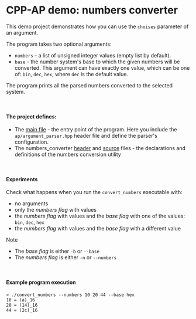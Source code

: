 # CPP-AP demo: numbers converter

This demo project demonstrates how you can use the `choises` parameter of an argument.

The program takes two optional arguments:

- `numbers` - a list of unsigned integer values (empty list by default).
- `base` - the number system's base to which the given numbers will be converted. This argument can have exactly one value, which can be one of: `bin`, `dec`, `hex`, where `dec` is the default value.

The program prints all the parsed numbers converted to the selected system.

<br />

#### The project defines:

- The [main file](app/main.cpp) - the entry point of the program. Here you include the `ap/argument_parser.hpp` header file and define the parser's configuration.
- The numbers_converter [header](include/numbers_converter.hpp) and [source](source/numbers_converter.cpp) files - the declarations and definitions of the numbers conversion utility

<br />

#### Experiments

Check what happens when you run the `convert_numbers` executable with:

- no arguments
- only the *numbers flag* with values
- the *numbers flag* with values and the *base flag* with one of the values: `bin`, `dec`, `hex`
- the *numbers flag* with values and the *base flag* with a different value

> [!NOTE]
>
> - The *base flag* is either `-b` or `--base`
> - The *numbers flag* is either `-n` or `--numbers`

<br />

#### Example program execution

```shell
> ./convert_numbers --numbers 10 20 44 --base hex
10 = (a)_16
20 = (14)_16
44 = (2c)_16
```
